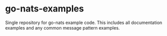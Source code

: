 # go-nats-examples
Single repository for go-nats example code. This includes all documentation examples and any common message pattern examples.
